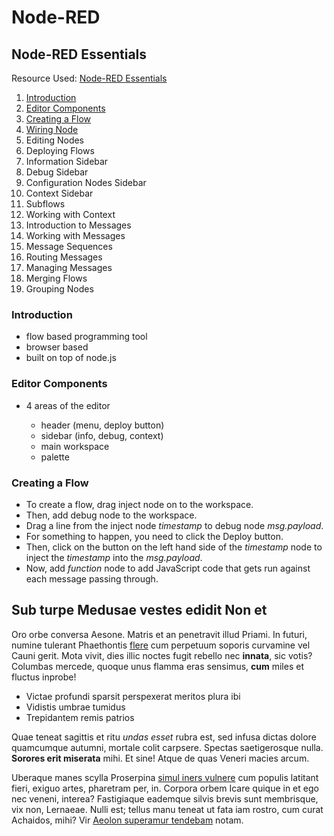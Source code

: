 # Node-RED

## Node-RED Essentials

Resource Used: [Node-RED Essentials](https://youtube.com/playlist?list=PLyNBB9VCLmo1hyO-4fIZ08gqFcXBkHy-6)

1. [Introduction](https://youtu.be/ksGeUD26Mw0)
2. [Editor Components](https://youtu.be/veiNb6Y0ERg)
3. [Creating a Flow](https://youtu.be/46Ak61c_ymc)
4. [Wiring Node](https://youtu.be/_ST7fiBLlfw)
5. Editing Nodes
6. Deploying Flows
7. Information Sidebar
8. Debug Sidebar
9. Configuration Nodes Sidebar
10. Context Sidebar
11. Subflows
12. Working with Context
13. Introduction to Messages
14. Working with Messages
15. Message Sequences
16. Routing Messages
17. Managing Messages
18. Merging Flows
19. Grouping Nodes

### Introduction

* flow based programming tool
* browser based
* built on top of node.js

### Editor Components

* 4 areas of the editor

    * header (menu, deploy button)
    * sidebar (info, debug, context)
    * main workspace
    * palette

### Creating a Flow

* To create a flow, drag inject node on to the workspace.
* Then, add debug node to the workspace.
* Drag a line from the inject node _timestamp_ to debug node _msg.payload_.
* For something to happen, you need to click the Deploy button.
* Then, click on the button on the left hand side of the _timestamp_ node to inject the _timestamp_ into the _msg.payload_.
* Now, add _function_ node to add JavaScript code that gets run against each message passing through.

## Sub turpe Medusae vestes edidit Non et

Oro orbe conversa Aesone. Matris et an penetravit illud Priami. In futuri,
numine tulerant Phaethontis [flere](http://www.vulnera-vident.io/) cum perpetuum
soporis curvamine vel Cauni gerit. Mota vivit, dies illic noctes fugit rebello
nec **innata**, sic votis? Columbas mercede, quoque unus flamma eras sensimus,
**cum** miles et fluctus inprobe!

- Victae profundi sparsit perspexerat meritos plura ibi
- Vidistis umbrae tumidus
- Trepidantem remis patrios

Quae teneat sagittis et ritu *undas esset* rubra est, sed infusa dictas dolore
quamcumque autumni, mortale colit carpsere. Spectas saetigerosque nulla.
**Sorores erit miserata** mihi. Et sine! Atque de quas Veneri macies arcum.

Uberaque manes scylla Proserpina [simul iners
vulnere](http://www.cui.io/gravidamve.aspx) cum populis latitant fieri, exiguo
artes, pharetram per, in. Corpora orbem Icare quique in et ego nec veneni,
interea? Fastigiaque eademque silvis brevis sunt membrisque, vix non, Lernaeae.
Nulli est; tellus manu teneat ut fata iam rostro, cum curat Achaidos, mihi? Vir
[Aeolon superamur tendebam](http://quae.com/) notam.
